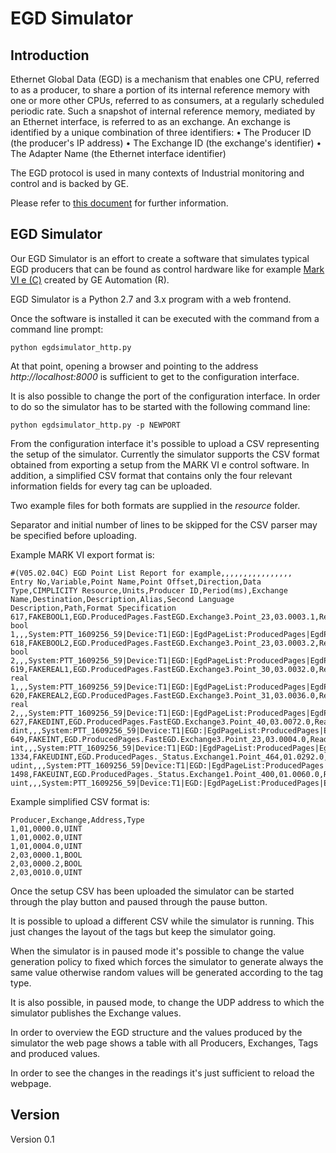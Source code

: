 # EGD Simulator

## Introduction

Ethernet Global Data (EGD) is a mechanism that enables one CPU, referred to as a producer, to
share a portion of its internal reference memory with one or more other CPUs, referred to as
consumers, at a regularly scheduled periodic rate. Such a snapshot of internal reference
memory, mediated by an Ethernet interface, is referred to as an exchange. An exchange is
identified by a unique combination of three identifiers:
• The Producer ID (the producer's IP address)
• The Exchange ID (the exchange's identifier)
• The Adapter Name (the Ethernet interface identifier) 

The EGD protocol is used in many contexts of Industrial monitoring and control and is backed by GE. 

Please refer to [this document](http://geplc.com/downloads/Labs/GFS-384%20M09%20EGD.pdf) for further information.

## EGD Simulator

Our EGD Simulator is an effort to create a software that simulates typical EGD producers that can be found as control hardware like for example [Mark VI e (C)](http://www.geautomation.com/products/mark-vie) created by GE Automation (R).

EGD Simulator is a Python 2.7 and 3.x program with a web frontend.

Once the software is installed it can be executed with the command from a command line prompt:

```
python egdsimulator_http.py
```
At that point, opening a browser and pointing to the address *http://localhost:8000* is sufficient to get to the configuration interface.

It is also possible to change the port of the configuration interface. In order to do so the simulator has to be started with the following command line:

```
python egdsimulator_http.py -p NEWPORT
```
From the configuration interface it's possible to upload a CSV representing the setup of the simulator. Currently the simulator supports the CSV format obtained from exporting a setup from the MARK VI e control software. In addition, a simplified CSV format that contains only the four relevant information fields for every tag can be uploaded.

Two example files for both formats are supplied in the _resource_ folder.

Separator and initial number of lines to be skipped for the CSV parser may be specified before uploading.

Example MARK VI export format is:

```
#(V05.02.04C) EGD Point List Report for example,,,,,,,,,,,,,,,,
Entry No,Variable,Point Name,Point Offset,Direction,Data Type,CIMPLICITY Resource,Units,Producer ID,Period(ms),Exchange Name,Destination,Description,Alias,Second Language Description,Path,Format Specification
617,FAKEBOOL1,EGD.ProducedPages.FastEGD.Exchange3.Point_23,03.0003.1,ReadOnly,BOOL,,nd,1701122220,10,Exchange3,172.16.111.255,fake bool 1,,,System:PTT_1609256_59|Device:T1|EGD:|EgdPageList:ProducedPages|EgdPage:FastEGD|EgdExchange:Exchange3|EgdVariable:a,N_D
618,FAKEBOOL2,EGD.ProducedPages.FastEGD.Exchange3.Point_23,03.0003.2,ReadOnly,BOOL,,nd,1701122220,10,Exchange3,172.16.111.255,fake bool 2,,,System:PTT_1609256_59|Device:T1|EGD:|EgdPageList:ProducedPages|EgdPage:FastEGD|EgdExchange:Exchange3|EgdVariable:b,N_D
619,FAKEREAL1,EGD.ProducedPages.FastEGD.Exchange3.Point_30,03.0032.0,ReadOnly,REAL,,lb/hr,1701122220,10,Exchange3,172.16.111.255,fake real 1,,,System:PTT_1609256_59|Device:T1|EGD:|EgdPageList:ProducedPages|EgdPage:FastEGD|EgdExchange:Exchange3|EgdVariable:c,PPH
620,FAKEREAL2,EGD.ProducedPages.FastEGD.Exchange3.Point_31,03.0036.0,ReadOnly,REAL,,,1701122220,10,Exchange3,172.16.111.255,fake real 2,,,System:PTT_1609256_59|Device:T1|EGD:|EgdPageList:ProducedPages|EgdPage:FastEGD|EgdExchange:Exchange3|EgdVariable:d,
627,FAKEDINT,EGD.ProducedPages.FastEGD.Exchange3.Point_40,03.0072.0,ReadOnly,DINT,,nd,1701122220,10,Exchange3,172.16.111.255,fake dint,,,System:PTT_1609256_59|Device:T1|EGD:|EgdPageList:ProducedPages|EgdPage:FastEGD|EgdExchange:Exchange3|EgdVariable:e,N_D
649,FAKEINT,EGD.ProducedPages.FastEGD.Exchange3.Point_23,03.0004.0,ReadOnly,INT,,nd,1701122220,10,Exchange3,172.16.111.255,fake int,,,System:PTT_1609256_59|Device:T1|EGD:|EgdPageList:ProducedPages|EgdPage:FastEGD|EgdExchange:Exchange3|EgdVariable:f,N_D
1334,FAKEUDINT,EGD.ProducedPages._Status.Exchange1.Point_464,01.0292.0,ReadOnly,UDINT,,,1701122220,250,Exchange1,172.16.111.255,fake udint,,,System:PTT_1609256_59|Device:T1|EGD:|EgdPageList:ProducedPages|EgdPage:_Status|EgdExchange:Exchange1|EgdVariable:g,
1498,FAKEUINT,EGD.ProducedPages._Status.Exchange1.Point_400,01.0060.0,ReadOnly,UINT,,,1701122220,250,Exchange1,172.16.111.255,fake uint,,,System:PTT_1609256_59|Device:T1|EGD:|EgdPageList:ProducedPages|EgdPage:_Status|EgdExchange:Exchange1|EgdVariable:h,

```

Example simplified CSV format is:

```
Producer,Exchange,Address,Type
1,01,0000.0,UINT
1,01,0002.0,UINT
1,01,0004.0,UINT
2,03,0000.1,BOOL
2,03,0000.2,BOOL
2,03,0010.0,UINT
```
Once the setup CSV has been uploaded the simulator can be started through the play button and paused through the pause button.

It is possible to upload a different CSV while the simulator is running. This just changes the layout of the tags but keep the simulator going.

When the simulator is in paused mode it's possible to change the value generation policy to fixed which forces the simulator to generate always the same value otherwise random values will be generated according to the tag type.

It is also possible, in paused mode, to change the UDP address to which the simulator publishes the Exchange values.

In order to overview the EGD structure and the values produced by the simulator the web page shows a table with all Producers, Exchanges, Tags and produced values.

In order to see the changes in the readings it's just sufficient to reload the webpage. 

## Version

Version 0.1
